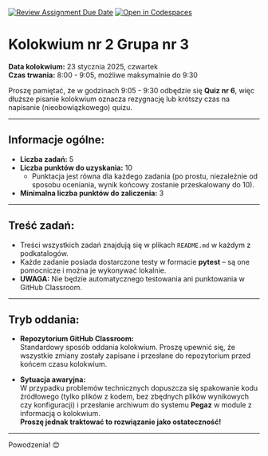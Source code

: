 [![Review Assignment Due Date](https://classroom.github.com/assets/deadline-readme-button-22041afd0340ce965d47ae6ef1cefeee28c7c493a6346c4f15d667ab976d596c.svg)](https://classroom.github.com/a/PN20wU9Z)
[![Open in Codespaces](https://classroom.github.com/assets/launch-codespace-2972f46106e565e64193e422d61a12cf1da4916b45550586e14ef0a7c637dd04.svg)](https://classroom.github.com/open-in-codespaces?assignment_repo_id=17828651)
# Kolokwium nr 2 Grupa nr 3

**Data kolokwium:** 23 stycznia 2025, czwartek  
**Czas trwania:** 8:00 - 9:05, możliwe maksymalnie do 9:30  

Proszę pamiętać, że w godzinach 9:05 - 9:30 odbędzie się **Quiz nr 6**, więc dłuższe pisanie kolokwium oznacza rezygnację lub krótszy czas na napisanie (nieobowiązkowego) quizu.

---

## Informacje ogólne:

- **Liczba zadań:** 5  
- **Liczba punktów do uzyskania:** 10  
  - Punktacja jest równa dla każdego zadania (po prostu, niezależnie od sposobu oceniania, wynik końcowy zostanie przeskalowany do 10).  
- **Minimalna liczba punktów do zaliczenia:** 3  

---

## Treść zadań:

- Treści wszystkich zadań znajdują się w plikach `README.md` w każdym z podkatalogów.  
- Każde zadanie posiada dostarczone testy w formacie **pytest** – są one pomocnicze i można je wykonywać lokalnie.  
- **UWAGA:** Nie będzie automatycznego testowania ani punktowania w GitHub Classroom.

---

## Tryb oddania:

- **Repozytorium GitHub Classroom:**  
  Standardowy sposób oddania kolokwium. Proszę upewnić się, że wszystkie zmiany zostały zapisane i przesłane do repozytorium przed końcem czasu kolokwium.  

- **Sytuacja awaryjna:**  
  W przypadku problemów technicznych dopuszcza się spakowanie kodu źródłowego (tylko plików z kodem, bez zbędnych plików wynikowych czy konfiguracji) i przesłanie archiwum do systemu **Pegaz** w module z informacją o kolokwium.  
  **Proszę jednak traktować to rozwiązanie jako ostateczność!**

---

Powodzenia! 😊
